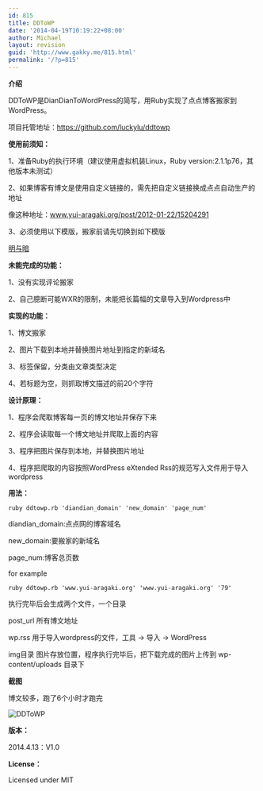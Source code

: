 ```yaml
---
id: 815
title: DDToWP
date: '2014-04-19T10:19:22+08:00'
author: Michael
layout: revision
guid: 'http://www.gakky.me/815.html'
permalink: '/?p=815'
---
```


**介绍**

DDToWP是DianDianToWordPress的简写，用Ruby实现了点点博客搬家到WordPress。

项目托管地址：<https://github.com/luckylu/ddtowp>

**使用前须知：**

1、准备Ruby的执行环境（建议使用虚拟机装Linux，Ruby version:2.1.1p76，其他版本未测试）

2、如果博客有博文是使用自定义链接的，需先把自定义链接换成点点自动生产的地址

像这种地址：www.yui-aragaki.org/post/2012-01-22/15204291

3、必须使用以下模版，搬家前请先切换到如下模版

[明与暗](http://www.diandian.com/themes/64/show)

**未能完成的功能：**

1、没有实现评论搬家

2、自己臆断可能WXR的限制，未能把长篇幅的文章导入到Wordpress中

**实现的功能：**

1、博文搬家

2、图片下载到本地并替换图片地址到指定的新域名

3、标签保留，分类由文章类型决定

4、若标题为空，则抓取博文描述的前20个字符

**设计原理：**

1、程序会爬取博客每一页的博文地址并保存下来

2、程序会读取每一个博文地址并爬取上面的内容

3、程序把图片保存到本地，并替换图片地址

4、程序把爬取的内容按照WordPress eXtended Rss的规范写入文件用于导入wordpress

**用法：**

`ruby ddtowp.rb 'diandian_domain' 'new_domain' 'page_num'`

diandian\_domain:点点网的博客域名

new\_domain:要搬家的新域名

page\_num:博客总页数

for example

`ruby ddtowp.rb 'www.yui-aragaki.org' 'www.yui-aragaki.org' '79'`

执行完毕后会生成两个文件，一个目录

post\_url 所有博文地址

wp.rss 用于导入wordpress的文件，工具 -&gt; 导入 -&gt; WordPress

img目录 图片存放位置，程序执行完毕后，把下载完成的图片上传到 wp-content/uploads 目录下

**截图**

博文较多，跑了6个小时才跑完

![DDToWP](https://camo.githubusercontent.com/97066a860621233dd8918ec3027f35a2e217f042/687474703a2f2f7777332e73696e61696d672e636e2f6d773639302f3639633666646134677731656665317639676776736a32306935306271337a6c2e6a7067)

**版本：**

2014.4.13：V1.0

**License：**

Licensed under MIT